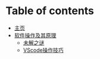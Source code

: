 # Table of contents

* [主页](README.md)
* [软件操作及其原理](ruan-jian-cao-zuo-ji-qi-yuan-li/README.md)
  * [未解之谜](ruan-jian-cao-zuo-ji-qi-yuan-li/test.md)
  * [VScode操作技巧](ruan-jian-cao-zuo-ji-qi-yuan-li/vscode-cao-zuo-ji-qiao.md)

